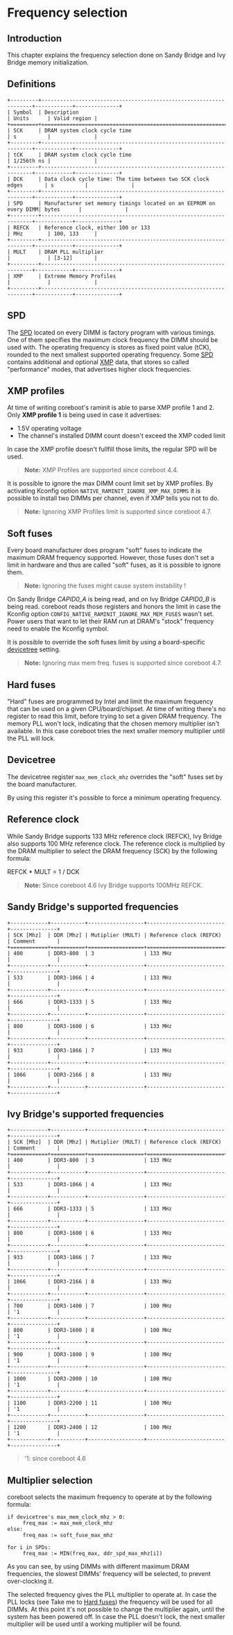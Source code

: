# Frequency selection

## Introduction
This chapter explains the frequency selection done on Sandy Bridge and Ivy
Bridge memory initialization.

## Definitions
```eval_rst
+---------+-------------------------------------------------------------------+------------+--------------+
| Symbol  | Description                                                       | Units      | Valid region |
+=========+===================================================================+============+==============+
| SCK     | DRAM system clock cycle time                                      | s          |              |
+---------+-------------------------------------------------------------------+------------+--------------+
| tCK     | DRAM system clock cycle time                                      | 1/256th ns |              |
+---------+-------------------------------------------------------------------+------------+--------------+
| DCK     | Data clock cycle time: The time between two SCK clock edges       | s          |              |
+---------+-------------------------------------------------------------------+------------+--------------+
| SPD     | Manufacturer set memory timings located on an EEPROM on every DIMM| bytes      |              |
+---------+-------------------------------------------------------------------+------------+--------------+
| REFCK   | Reference clock, either 100 or 133                                | MHz        | 100, 133     |
+---------+-------------------------------------------------------------------+------------+--------------+
| MULT    | DRAM PLL multiplier                                               |            | [3-12]       |
+---------+-------------------------------------------------------------------+------------+--------------+
| XMP     | Extreme Memory Profiles                                           |            |              |
+---------+-------------------------------------------------------------------+------------+--------------+
```
## SPD
The [SPD](https://de.wikipedia.org/wiki/Serial_Presence_Detect "Serial Presence Detect")
located on every DIMM is factory program with various timings. One of them
specifies the maximum clock frequency the DIMM should be used with. The
operating frequency is stores as fixed point value (tCK), rounded to the next
smallest supported operating frequency. Some
[SPD](https://de.wikipedia.org/wiki/Serial_Presence_Detect "Serial Presence Detect")
contains additional and optional
[XMP](https://de.wikipedia.org/wiki/Extreme_Memory_Profile "Extreme Memory Profile")
data, that stores so called "performance" modes, that advertises higher clock
frequencies.

## XMP profiles
At time of writing coreboot's raminit is able to parse XMP profile 1 and 2.
Only **XMP profile 1** is being used in case it advertises:
* 1.5V operating voltage
* The channel's installed DIMM count doesn't exceed the XMP coded limit

In case the XMP profile doesn't fullfill those limits, the regular SPD will be
used.
> **Note:** XMP Profiles are supported since coreboot 4.4.

It is possible to ignore the max DIMM count limit set by XMP profiles.
By activating Kconfig option `NATIVE_RAMINIT_IGNORE_XMP_MAX_DIMMS` it is
possible to install two DIMMs per channel, even if XMP tells you not to do.

> **Note:** Ignoring XMP Profiles limit is supported since coreboot 4.7.

## Soft fuses
Every board manufacturer does program "soft" fuses to indicate the maximum
DRAM frequency supported. However, those fuses don't set a limit in hardware
and thus are called "soft" fuses, as it is possible to ignore them.

> **Note:** Ignoring the fuses might cause system instability !

On Sandy Bridge *CAPID0_A* is being read, and on Ivy Bridge *CAPID0_B* is being
read. coreboot reads those registers and honors the limit in case the Kconfig
option `CONFIG_NATIVE_RAMINIT_IGNORE_MAX_MEM_FUSES` wasn't set.
Power users that want to let their RAM run at DRAM's "stock" frequency need to
enable the Kconfig symbol.

It is possible to override the soft fuses limit by using a board-specific
[devicetree](#devicetree) setting.

> **Note:** Ignoring max mem freq. fuses is supported since coreboot 4.7.

## Hard fuses
"Hard" fuses are programmed by Intel and limit the maximum frequency that can
be used on a given CPU/board/chipset. At time of writing there's no register
to read this limit, before trying to set a given DRAM frequency. The memory PLL
won't lock, indicating that the chosen memory multiplier isn't available. In
this case coreboot tries the next smaller memory multiplier until the PLL will
lock.

## Devicetree
The devicetree register `max_mem_clock_mhz` overrides the "soft" fuses set
by the board manufacturer.

By using this register it's possible to force a minimum operating frequency.

## Reference clock
While Sandy Bridge supports 133 MHz reference clock (REFCK), Ivy Bridge also
supports 100 MHz reference clock. The reference clock is multiplied by the DRAM
multiplier to select the DRAM frequency (SCK) by the following formula:

 REFCK * MULT = 1 / DCK

> **Note:** Since coreboot 4.6 Ivy Bridge supports 100MHz REFCK.

## Sandy Bridge's supported frequencies
```eval_rst
+------------+-----------+------------------+-------------------------+---------------+
| SCK [Mhz]  | DDR [Mhz] | Mutiplier (MULT) | Reference clock (REFCK) | Comment       |
+============+===========+==================+=========================+===============+
| 400        | DDR3-800  | 3                | 133 MHz                 |               |
+------------+-----------+------------------+-------------------------+---------------+
| 533        | DDR3-1066 | 4                | 133 MHz                 |               |
+------------+-----------+------------------+-------------------------+---------------+
| 666        | DDR3-1333 | 5                | 133 MHz                 |               |
+------------+-----------+------------------+-------------------------+---------------+
| 800        | DDR3-1600 | 6                | 133 MHz                 |               |
+------------+-----------+------------------+-------------------------+---------------+
| 933        | DDR3-1866 | 7                | 133 MHz                 |               |
+------------+-----------+------------------+-------------------------+---------------+
| 1066       | DDR3-2166 | 8                | 133 MHz                 |               |
+------------+-----------+------------------+-------------------------+---------------+
```

## Ivy Bridge's supported frequencies
```eval_rst
+------------+-----------+------------------+-------------------------+---------------+
| SCK [Mhz]  | DDR [Mhz] | Mutiplier (MULT) | Reference clock (REFCK) | Comment       |
+============+===========+==================+=========================+===============+
| 400        | DDR3-800  | 3                | 133 MHz                 |               |
+------------+-----------+------------------+-------------------------+---------------+
| 533        | DDR3-1066 | 4                | 133 MHz                 |               |
+------------+-----------+------------------+-------------------------+---------------+
| 666        | DDR3-1333 | 5                | 133 MHz                 |               |
+------------+-----------+------------------+-------------------------+---------------+
| 800        | DDR3-1600 | 6                | 133 MHz                 |               |
+------------+-----------+------------------+-------------------------+---------------+
| 933        | DDR3-1866 | 7                | 133 MHz                 |               |
+------------+-----------+------------------+-------------------------+---------------+
| 1066       | DDR3-2166 | 8                | 133 MHz                 |               |
+------------+-----------+------------------+-------------------------+---------------+
| 700        | DDR3-1400 | 7                | 100 MHz                 | '1            |
+------------+-----------+------------------+-------------------------+---------------+
| 800        | DDR3-1600 | 8                | 100 MHz                 | '1            |
+------------+-----------+------------------+-------------------------+---------------+
| 900        | DDR3-1800 | 9                | 100 MHz                 | '1            |
+------------+-----------+------------------+-------------------------+---------------+
| 1000       | DDR3-2000 | 10               | 100 MHz                 | '1            |
+------------+-----------+------------------+-------------------------+---------------+
| 1100       | DDR3-2200 | 11               | 100 MHz                 | '1            |
+------------+-----------+------------------+-------------------------+---------------+
| 1200       | DDR3-2400 | 12               | 100 MHz                 | '1            |
+------------+-----------+------------------+-------------------------+---------------+
```
> '1: since coreboot 4.6

## Multiplier selection
coreboot selects the maximum frequency to operate at by the following formula:
```
if devicetree's max_mem_clock_mhz > 0:
     freq_max := max_mem_clock_mhz
else:
     freq_max := soft_fuse_max_mhz

for i in SPDs:
     freq_max := MIN(freq_max, ddr_spd_max_mhz[i])
```

As you can see, by using DIMMs with different maximum DRAM frequencies, the
slowest DIMMs' frequency will be selected, to prevent over-clocking it.

The selected frequency gives the PLL multiplier to operate at. In case the PLL
locks (see Take me to [Hard fuses](#hard_fuses)) the frequency will be used for
all DIMMs. At this point it's not possible to change the multiplier again,
until the system has been powered off. In case the PLL doesn't lock, the next
smaller multiplier will be used until a working multiplier will be found.
